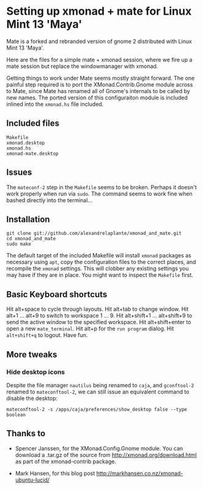 Setting up xmonad + mate for Linux Mint 13 'Maya'
=================================================

Mate is a forked and rebranded version of gnome 2 distributed with Linux Mint 13 'Maya'.

Here are the files for a simple mate + xmonad session, where we fire up a mate session but replace the windowmanager with xmonad.

Getting things to work under Mate seems mostly straight forward. The one painful step required is to port the XMonad.Contrib.Gnome module across to Mate, since Mate has renamed all of Gnome's internals to be called by new names. The ported version of this configuraiton module is included inlined into the `xmonad.hs` file included.

Included files
--------------

    Makefile
    xmonad.desktop
    xmonad.hs
    xmonad-mate.desktop

Issues
------

The `mateconf-2` step in the `Makefile` seems to be broken. Perhaps it doesn't work properly when run via `sudo`. The command seems to work fine when bashed directly into the terminal...

Installation
------------

    git clone git://github.com/alexandrelaplante/xmonad_and_mate.git
    cd xmonad_and_mate
    sudo make

The default target of the included Makefile will install `xmonad` packages as necessary using `apt`, copy the configuration files to the correct places, and recompile the `xmonad` settings. This will clobber any existing settings you may have if they are in place. You might want to inspect the `Makefile` first.


Basic Keyboard shortcuts
------------------------

Hit alt+space to cycle through layouts. Hit alt+tab to change window. Hit alt+1 ... alt+9 to switch to workspace 1 ... 9. Hit alt+shift+1 ... alt+shift+9 to send the active window to the specified workspace. Hit alt+shift+enter to open a new `mate_terminal`. Hit alt+p for the `run program` dialog. Hit `alt+shift+q` to logout. Have fun.

More tweaks
-----------

### Hide desktop icons

Despite the file manager `nautilus` being renamed to `caja`, and `gconftool-2` renamed to `mateconftool-2`, we can still issue an equivalent command to disable the desktop:

    mateconftool-2 -s /apps/caja/preferences/show_desktop false --type boolean



Thanks to
---------

*   Spencer Janssen, for the XMonad.Config.Gnome module. You can download a .tar.gz of the source from http://xmonad.org/download.html as part of the xmonad-contrib package.

*   Mark Hansen, for this blog post http://markhansen.co.nz/xmonad-ubuntu-lucid/ 

